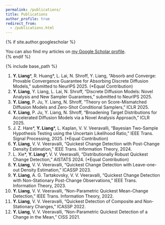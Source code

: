 ```yaml
---
permalink: /publications/
title: Publications
author_profile: true
redirect_from:
  - /publications.html
---
```


{% if site.author.googlescholar %}
  <div class="wordwrap">You can also find my articles on <a href="{{site.author.googlescholar}}">my Google Scholar profile</a>.</div>
{% endif %}

{% include base_path %}

1.	**Y. Liang**\*, R. Huang\*, L. Lai, N. Shroff, Y. Liang, “Absorb and Converge: Provable Convergence Guarantee for Absorbing Discrete Diffusion Models,” submitted to NeurIPS 2025. (\*Equal Contribution)
2.	**Y. Liang**, Y. Liang, L. Lai, N. Shroff, “Discrete Diffusion Models: Novel Analysis and New Sampler Guarantees,” submitted to NeurIPS 2025.
3.	**Y. Liang**, P. Ju, Y. Liang, N. Shroff, “Theory on Score-Mismatched Diffusion Models and Zero-Shot Conditional Samplers,” ICLR 2025.
4.	**Y. Liang**, P. Ju, Y. Liang, N. Shroff, “Broadening Target Distributions for Accelerated Diffusion Models via a Novel Analysis Approach,” ICLR 2025.
5.	J. Z. Hare\*, **Y. Liang**\*, L. Kaplan, V. V. Veeravalli, “Bayesian Two-Sample Hypothesis Testing using the Uncertain Likelihood Ratio,” IEEE Trans. Signal Processing, 2025. (\*Equal Contribution)
6.	**Y. Liang**, V. V. Veeravalli, “Quickest Change Detection with Post-Change Density Estimation,” IEEE Trans. Information Theory, 2024.
7.	L. Xie\*, **Y. Liang**\*, V. V. Veeravalli, “Distributionally Robust Quickest Change Detection,” AISTATS 2024. (\*Equal Contribution)
8.	**Y. Liang**, V. V. Veeravalli, “Quickest Change Detection with Leave-one-out Density Estimation,” ICASSP 2023.
9.	**Y. Liang**, A. G. Tartakovsky, V. V. Veeravalli, “Quickest Change Detection with Non-Stationary Post-Change Observations,” IEEE Trans. Information Theory, 2023.
10.	**Y. Liang**, V. V. Veeravalli, “Non-Parametric Quickest Mean-Change Detection,” IEEE Trans. Information Theory, 2022.
11.	**Y. Liang**, V. V. Veeravalli, “Quickest Detection of Composite and Non-Stationary Changes,” ICASSP 2022.
12.	**Y. Liang**, V. V. Veeravalli, “Non-Parametric Quickest Detection of a Change in the Mean,” CISS 2021.
